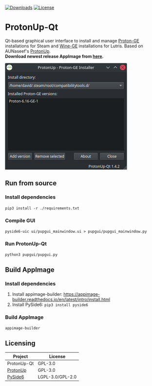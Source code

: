 [![Downloads](https://img.shields.io/github/downloads/DavidoTek/ProtonUp-Qt/total.svg)](https://github.com/DavidoTek/ProtonUp-Qt/releases)
[![License](https://img.shields.io/github/license/DavidoTek/ProtonUp-Qt)](https://github.com/DavidoTek/ProtonUp-Qt/blob/main/LICENSE)

# ProtonUp-Qt
Qt-based graphical user interface to install and manage [Proton-GE](https://github.com/GloriousEggroll/proton-ge-custom) installations for Steam and [Wine-GE](https://github.com/GloriousEggroll/wine-ge-custom) installations for Lutris. Based on AUNaseef's [ProtonUp](https://github.com/AUNaseef/protonup).  
**Download newest release AppImage from [here](https://github.com/DavidoTek/ProtonUp-Qt/releases).**  

![ProtonUp-Qt Screenshot](screenshot1.png)

## Run from source
### Install dependencies
`pip3 install -r ./requirements.txt`
### Compile GUI
`pyside6-uic ui/pupgui_mainwindow.ui > pupgui/pupgui_mainwindow.py`
### Run ProtonUp-Qt
`python3 pupgui/pupgui.py`

## Build AppImage
### Install dependencies
1. Install appimage-builder: https://appimage-builder.readthedocs.io/en/latest/intro/install.html  
2. Install PySide6: `pip3 install pyside6`
### Build AppImage
`appimage-builder`

## Licensing
Project|License
-------|--------
ProtonUp-Qt|GPL-3.0
[ProtonUp](https://pypi.org/project/protonup/)|GPL-3.0
[PySide6](https://pypi.org/project/PySide6/)|LGPL-3.0/GPL-2.0
